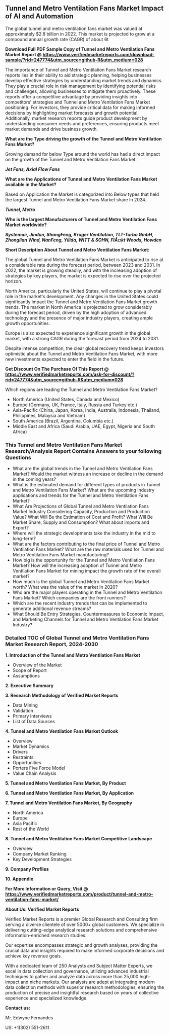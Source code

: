 <h2>Tunnel and Metro Ventilation Fans Market Impact of AI and Automation</h2><p>The global tunnel and metro ventilation fans market was valued at approximately $2.8 billion in 2022. This market is projected to grow at a compound annual growth rate (CAGR) of about 6t</p><p id="" class=""><strong>Download Full PDF Sample Copy of Tunnel and Metro Ventilation Fans Market Report @ <a href="https://www.verifiedmarketreports.com/download-sample/?rid=247774&utm_source=github-R&utm_medium=028" target="_blank">https://www.verifiedmarketreports.com/download-sample/?rid=247774&utm_source=github-R&utm_medium=028</a></strong></p><p>The importance of&nbsp;Tunnel and Metro Ventilation Fans Market research reports lies in their ability to aid strategic planning, helping businesses develop effective strategies by understanding market trends and dynamics. They play a crucial role in risk management by identifying potential risks and challenges, allowing businesses to mitigate them proactively. These reports offer a competitive advantage by providing insights into competitors' strategies and Tunnel and Metro Ventilation Fans Market positioning. For investors, they provide critical data for making informed decisions by highlighting market forecasts and growth potential. Additionally, market research reports guide product development by understanding consumer needs and preferences, ensuring products meet market demands and drive business growth.</p><p><strong>What are the&nbsp;Type driving the growth of the Tunnel and Metro Ventilation Fans Market?</strong></p><p id="" class="">Growing demand for below Type around the world has had a direct impact on the growth of the Tunnel and Metro Ventilation Fans Market:</p><em><strong>Jet Fans, Axial Flow Fans</strong></em></p><strong>What are the&nbsp;Applications&nbsp;of Tunnel and Metro Ventilation Fans Market available in the Market?</strong></p><p id="" class="">Based on Application the Market is categorized into Below types that held the largest Tunnel and Metro Ventilation Fans Market share In 2024.</p><em><strong>Tunnel, Metro</strong></em></p><strong>Who is the largest Manufacturers of Tunnel and Metro Ventilation Fans Market worldwide?</strong></p><p><em><strong>Systemair, Jindun, ShangFeng, Kruger Ventilation, TLT-Turbo GmbH, Zhonglian Wind, NanFeng, Yilida, WITT & SOHN, FlÃ¤kt Woods, Howden</strong></em></p><p id="" class=""><strong>Short Description About Tunnel and Metro Ventilation Fans Market:</strong></p><p>The global Tunnel and Metro Ventilation Fans Market is anticipated to rise at a considerable rate during the forecast period, between 2023 and 2031. In 2022, the market is growing steadily, and with the increasing adoption of strategies by key players, the market is expected to rise over the projected horizon.</p><p>North America, particularly the United States, will continue to play a pivotal role in the market's development. Any changes in the United States could significantly impact the Tunnel and Metro Ventilation Fans Market growth trends. The market in North America is projected to grow considerably during the forecast period, driven by the high adoption of advanced technology and the presence of major industry players, creating ample growth opportunities.</p><p>Europe is also expected to experience significant growth in the global market, with a strong CAGR during the forecast period from 2024 to 2031.</p><p>Despite intense competition, the clear global recovery trend keeps investors optimistic about the Tunnel and Metro Ventilation Fans Market, with more new investments expected to enter the field in the future.</p><p id="" class=""><strong>Get Discount On The Purchase Of This Report @ <a href="https://www.verifiedmarketreports.com/ask-for-discount/?rid=247774&utm_source=github-R&utm_medium=028" target="_blank">https://www.verifiedmarketreports.com/ask-for-discount/?rid=247774&utm_source=github-R&utm_medium=028</a></strong></p>Which regions are leading the Tunnel and Metro Ventilation Fans Market?</p><ul><li>North America (United States, Canada and Mexico)</li><li>Europe (Germany, UK, France, Italy, Russia and Turkey etc.)</li><li>Asia-Pacific (China, Japan, Korea, India, Australia, Indonesia, Thailand, Philippines, Malaysia and Vietnam)</li><li>South America (Brazil, Argentina, Columbia etc.)</li><li>Middle East and Africa (Saudi Arabia, UAE, Egypt, Nigeria and South Africa)</li></ul><h3 id="" class="">This Tunnel and Metro Ventilation Fans Market Research/Analysis Report Contains Answers to your following Questions</h3><ul><li>What are the global trends in the Tunnel and Metro Ventilation Fans Market? Would the market witness an increase or decline in the demand in the coming years?</li><li>What is the estimated demand for different types of products in Tunnel and Metro Ventilation Fans Market? What are the upcoming industry applications and trends for the Tunnel and Metro Ventilation Fans Market?</li><li>What Are Projections of Global Tunnel and Metro Ventilation Fans Market Industry Considering Capacity, Production and Production Value? What Will Be the Estimation of Cost and Profit? What Will Be Market Share, Supply and Consumption? What about imports and Export?</li><li>Where will the strategic developments take the industry in the mid to long-term?</li><li>What are the factors contributing to the final price of Tunnel and Metro Ventilation Fans Market? What are the raw materials used for Tunnel and Metro Ventilation Fans Market manufacturing?</li><li>How big is the opportunity for the Tunnel and Metro Ventilation Fans Market? How will the increasing adoption of Tunnel and Metro Ventilation Fans Market for mining impact the growth rate of the overall market?</li><li>How much is the global Tunnel and Metro Ventilation Fans Market worth? What was the value of the market In 2020?</li><li>Who are the major players operating in the Tunnel and Metro Ventilation Fans Market? Which companies are the front runners?</li><li>Which are the recent industry trends that can be implemented to generate additional revenue streams?</li><li>What Should Be Entry Strategies, Countermeasures to Economic Impact, and Marketing Channels for Tunnel and Metro Ventilation Fans Market Industry?</li></ul><h3 id="" class="">Detailed TOC of Global Tunnel and Metro Ventilation Fans Market Research Report, 2024-2030</h3><p id="" class=""><strong>1. Introduction of the Tunnel and Metro Ventilation Fans Market</strong></p><ul><li>Overview of the Market</li><li>Scope of Report</li><li>Assumptions</li></ul><p id="" class=""><strong>2. Executive Summary</strong></p><p id="" class=""><strong>3. Research Methodology of Verified Market Reports</strong></p><ul><li>Data Mining</li><li>Validation</li><li>Primary Interviews</li><li>List of Data Sources</li></ul><p id="" class=""><strong>4. Tunnel and Metro Ventilation Fans Market Outlook</strong></p><ul><li>Overview</li><li>Market Dynamics</li><li>Drivers</li><li>Restraints</li><li>Opportunities</li><li>Porters Five Force Model</li><li>Value Chain Analysis</li></ul><p id="" class=""><strong>5. Tunnel and Metro Ventilation Fans Market, By Product</strong></p><p id="" class=""><strong>6. Tunnel and Metro Ventilation Fans Market, By Application</strong></p><p id="" class=""><strong>7. Tunnel and Metro Ventilation Fans Market, By Geography</strong></p><ul><li>North America</li><li>Europe</li><li>Asia Pacific</li><li>Rest of the World</li></ul><p id="" class=""><strong>8. Tunnel and Metro Ventilation Fans Market Competitive Landscape</strong></p><ul><li>Overview</li><li>Company Market Ranking</li><li>Key Development Strategies</li></ul><p id="" class=""><strong>9. Company Profiles</strong></p><p id="" class=""><strong>10. Appendix</strong></p><p id="" class=""><strong>For More Information or Query, Visit @ <a href="https://www.verifiedmarketreports.com/product/tunnel-and-metro-ventilation-fans-market/" target="_blank">https://www.verifiedmarketreports.com/product/tunnel-and-metro-ventilation-fans-market/</a></strong></p><p id="" class=""><strong>About Us: Verified Market Reports</strong></p><p id="" class="">Verified Market Reports is a premier Global Research and Consulting firm serving a diverse clientele of over 5000+ global customers. We specialize in delivering cutting-edge analytical research solutions and comprehensive information-enriched research studies.</p><p id="" class="">Our expertise encompasses strategic and growth analyses, providing the crucial data and insights required to make informed corporate decisions and achieve key revenue goals.</p><p id="" class="">With a dedicated team of 250 Analysts and Subject Matter Experts, we excel in data collection and governance, utilizing advanced industrial techniques to gather and analyze data across more than 25,000 high-impact and niche markets. Our analysts are adept at integrating modern data collection methods with superior research methodologies, ensuring the production of precise and insightful research based on years of collective experience and specialized knowledge.</p><p id="" class=""><strong>Contact us:</strong></p><p id="" class="">Mr. Edwyne Fernandes</p><p id="" class="">US: +1(302) 551-2611</p>